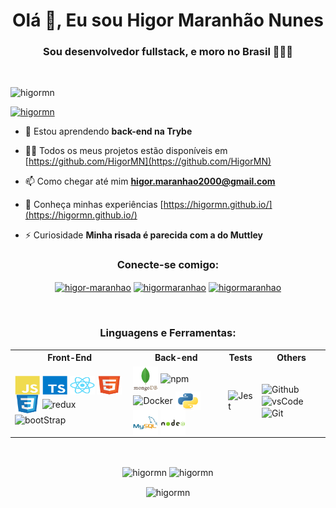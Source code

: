 <h1 align="center">Olá 👋, Eu sou Higor Maranhão Nunes</h1>
<h3 align="center">Sou desenvolvedor fullstack, e moro no Brasil 👨🏽‍💻</h3><br />

<p align="left"> <img src="https://komarev.com/ghpvc/?username=higormn&label=Profile%20views&color=0e75b6&style=flat" alt="higormn" /> </p>

<p align="left"> <a href="https://github.com/ryo-ma/github-profile-trophy"><img src="https://github-profile-trophy.vercel.app/?username=higormn" alt="higormn" /></a> </p>

- 🌱 Estou aprendendo **back-end na Trybe**

- 👨‍💻 Todos os meus projetos estão disponíveis em [https://github.com/HigorMN](https://github.com/HigorMN)

- 📫 Como chegar até mim **higor.maranhao2000@gmail.com**

- 📄 Conheça minhas experiências [https://higormn.github.io/](https://higormn.github.io/)

- ⚡ Curiosidade **Minha risada é parecida com a do Muttley**

<h3 align="center">Conecte-se comigo:</h3>
<p align="center">
<a href="https://linkedin.com/in/higor-maranhao" target="blank"><img align="center" src="https://raw.githubusercontent.com/rahuldkjain/github-profile-readme-generator/master/src/images/icons/Social/linked-in-alt.svg" alt="higor-maranhao" height="30" width="40" /></a>
<a href="https://instagram.com/higormaranhao" target="blank"><img align="center" src="https://raw.githubusercontent.com/rahuldkjain/github-profile-readme-generator/master/src/images/icons/Social/instagram.svg" alt="higormaranhao" height="30" width="40" /></a>
 <a href="mailto: higor.maranhao2000@gmail.com" target="blank"><img align="center" src="https://www.kibrispdr.org/data/601/gmail-icon-18.jpg" alt="higormaranhao" height="40" width="40" /></a>
</p>

<br />

<h3 align="center">Linguagens e Ferramentas:</h3>
<table align="center">
  <tr>
    <th>Front-End</th>
    <th>Back-end</th>
    <th>Tests</th>
    <th>Others</th>
  </tr>
  <tr>
    <td>
      <img align="center" alt="Js" height="30" width="40" src="https://raw.githubusercontent.com/devicons/devicon/master/icons/javascript/javascript-plain.svg">
      <img align="center" alt="Ts" height="30" width="40" src="https://raw.githubusercontent.com/devicons/devicon/master/icons/typescript/typescript-plain.svg">
      <img align="center" alt="React" height="30" width="40" src="https://raw.githubusercontent.com/devicons/devicon/master/icons/react/react-original.svg">
      <img align="center" alt="HTML" height="30" width="40" src="https://raw.githubusercontent.com/devicons/devicon/master/icons/html5/html5-original.svg">
      <img align="center" alt="CSS" height="30" width="40" src="https://raw.githubusercontent.com/devicons/devicon/master/icons/css3/css3-original.svg">
      <img align="center" alt="redux" height="30" width="40" src="https://cdn.jsdelivr.net/gh/devicons/devicon/icons/redux/redux-original.svg">
      <img align="center" alt="bootStrap" height="30" width="40" src="https://cdn.jsdelivr.net/gh/devicons/devicon/icons/bootstrap/bootstrap-original.svg">
    </td>
    <td>
       <img align="center" alt="mongodb" src="https://raw.githubusercontent.com/devicons/devicon/master/icons/mongodb/mongodb-original-wordmark.svg" width="40" height="40"/>
       <img align="center" alt="npm" height="30" width="40" src="https://cdn.jsdelivr.net/gh/devicons/devicon/icons/npm/npm-original-wordmark.svg">
       <img align="center" alt="Docker" height="30" width="40" src="https://cdn.jsdelivr.net/gh/devicons/devicon/icons/docker/docker-original-wordmark.svg">
       <img align="center" alt="Python" height="30" width="40" src="https://raw.githubusercontent.com/devicons/devicon/master/icons/python/python-original.svg">
       <img align="center" alt="mysql" src="https://raw.githubusercontent.com/devicons/devicon/master/icons/mysql/mysql-original-wordmark.svg" width="40" height="40"/>
       <img align="center" alt="nodejs" src="https://raw.githubusercontent.com/devicons/devicon/master/icons/nodejs/nodejs-original-wordmark.svg"  width="40" height="40"/>
    </td>
    <td>
       <img align="center" alt="Jest" height="30" width="40" src="https://cdn.jsdelivr.net/gh/devicons/devicon/icons/jest/jest-plain.svg">
    </td>
    <td>
       <img align="center" alt="Github" height="30" width="40" src="https://cdn.jsdelivr.net/gh/devicons/devicon/icons/github/github-original.svg">
       <img align="center" alt="vsCode" height="30" width="40" src="https://cdn.jsdelivr.net/gh/devicons/devicon/icons/vscode/vscode-original.svg">
       <img align="center" alt="Git" height="30" width="40" src="https://cdn.jsdelivr.net/gh/devicons/devicon/icons/git/git-original.svg">
    </td>
  </tr>
</table>

<br />

<p align="center"><img align="center" src="https://github-readme-stats.vercel.app/api/top-langs?username=higormn&show_icons=true&theme=dark&locale=en&layout=compact" alt="higormn" width="300" />&nbsp;<img align="center" src="https://github-readme-stats.vercel.app/api?username=higormn&show_icons=true&theme=dark&locale=en" alt="higormn" width="300" /></p>

<p align="center"><img align="center" src="https://github-readme-streak-stats.herokuapp.com/?user=higormn&theme=dark" alt="higormn" width="300" /></p>
